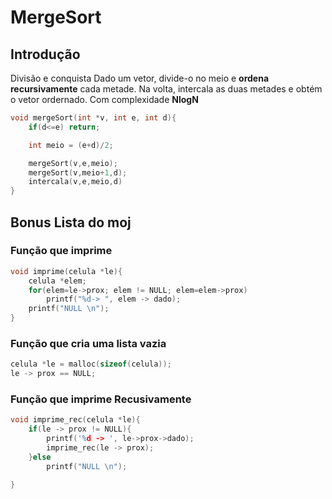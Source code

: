 # MergeSort

## Introdução

Divisão e conquista
Dado um vetor, divide-o no meio e **ordena recursivamente** cada metade. Na volta, intercala as duas metades e obtém o vetor ordernado. Com complexidade **NlogN**


```c
void mergeSort(int *v, int e, int d){
    if(d<=e) return;

    int meio = (e+d)/2;

    mergeSort(v,e,meio);
    mergeSort(v,meio+1,d);
    intercala(v,e,meio,d)
}
```






## Bonus Lista do moj

### Função que imprime
```c
void imprime(celula *le){
    celula *elem;
    for(elem=le->prox; elem != NULL; elem=elem->prox)
        printf("%d-> ", elem -> dado);
    printf("NULL \n");
}
```

### Função que cria uma lista vazia

```c
celula *le = malloc(sizeof(celula));
le -> prox == NULL;
```

### Função que imprime Recusivamente

```c
void imprime_rec(celula *le){
    if(le -> prox != NULL){
        printf('%d -> ', le->prox->dado);
        imprime_rec(le -> prox);
    }else
        printf("NULL \n");

}
```

